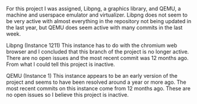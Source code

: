 For this project I was assigned, Libpng, a graphics library, and QEMU, a machine and userspace emulator and virtualizer. Libpng does not seem to be very active with almost everything in the repository not being updated in the last year, but QEMU does seem active with many commits in the last week. 

Libpng (Instance 1211)
This instance has to do with the chromium web browser and I concluded that this branch of the project is no longer active. There are no open issues and the most recent commit was 12 months ago. From what I could tell this project is inactive.

QEMU (Instance 1)
This instance appears to be an early version of the project and seems to have been resolved around a year or more ago. The most recent commits on this instance come from 12 months ago. These are no open issues so I believe this project is inactive.

